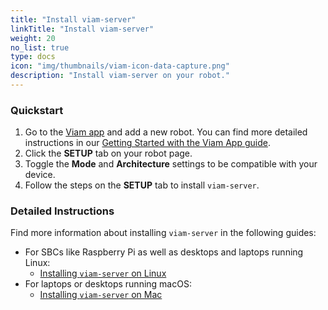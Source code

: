 ```yaml
---
title: "Install viam-server"
linkTitle: "Install viam-server"
weight: 20
no_list: true
type: docs
icon: "img/thumbnails/viam-icon-data-capture.png"
description: "Install viam-server on your robot."
---
```


### Quickstart

1. Go to the [Viam app](https://app.viam.com) and add a new robot.
You can find more detailed instructions in our [Getting Started with the Viam App guide](/manage/app-usage/#adding-a-new-robot).
2. Click the **SETUP** tab on your robot page.
3. Toggle the **Mode** and **Architecture** settings to be compatible with your device.
4. Follow the steps on the **SETUP** tab to install `viam-server`.

### Detailed Instructions

Find more information about installing `viam-server` in the following guides:

- For SBCs like Raspberry Pi as well as desktops and laptops running Linux:
  - [Installing `viam-server` on Linux](/installation/install/linux-install/)
- For laptops or desktops running macOS:
  - [Installing `viam-server` on Mac](/installation/install/macos-install/)
